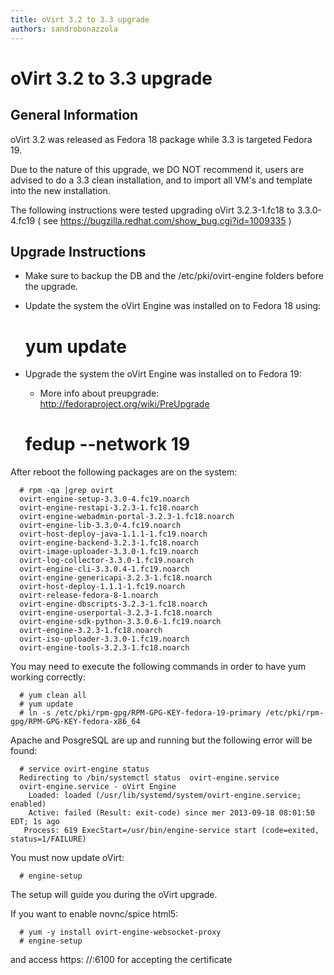 ```yaml
---
title: oVirt 3.2 to 3.3 upgrade
authors: sandrobonazzola
---
```


# oVirt 3.2 to 3.3 upgrade

## General Information

oVirt 3.2 was released as Fedora 18 package while 3.3 is targeted Fedora 19.

Due to the nature of this upgrade, we DO NOT recommend it, users are advised to do a 3.3 clean installation, and to import all VM's and template into the new installation.

The following instructions were tested upgrading oVirt 3.2.3-1.fc18 to 3.3.0-4.fc19 ( see <https://bugzilla.redhat.com/show_bug.cgi?id=1009335> )

## Upgrade Instructions

*   Make sure to backup the DB and the /etc/pki/ovirt-engine folders before the upgrade.
*   Update the system the oVirt Engine was installed on to Fedora 18 using:

      # yum update

*   Upgrade the system the oVirt Engine was installed on to Fedora 19:
    -   More info about preupgrade: <http://fedoraproject.org/wiki/PreUpgrade>

      # fedup --network 19

After reboot the following packages are on the system:

      # rpm -qa |grep ovirt
      ovirt-engine-setup-3.3.0-4.fc19.noarch
      ovirt-engine-restapi-3.2.3-1.fc18.noarch
      ovirt-engine-webadmin-portal-3.2.3-1.fc18.noarch
      ovirt-engine-lib-3.3.0-4.fc19.noarch
      ovirt-host-deploy-java-1.1.1-1.fc19.noarch
      ovirt-engine-backend-3.2.3-1.fc18.noarch
      ovirt-image-uploader-3.3.0-1.fc19.noarch
      ovirt-log-collector-3.3.0-1.fc19.noarch
      ovirt-engine-cli-3.3.0.4-1.fc19.noarch
      ovirt-engine-genericapi-3.2.3-1.fc18.noarch
      ovirt-host-deploy-1.1.1-1.fc19.noarch
      ovirt-release-fedora-8-1.noarch
      ovirt-engine-dbscripts-3.2.3-1.fc18.noarch
      ovirt-engine-userportal-3.2.3-1.fc18.noarch
      ovirt-engine-sdk-python-3.3.0.6-1.fc19.noarch
      ovirt-engine-3.2.3-1.fc18.noarch
      ovirt-iso-uploader-3.3.0-1.fc19.noarch
      ovirt-engine-tools-3.2.3-1.fc18.noarch

You may need to execute the following commands in order to have yum working correctly:

      # yum clean all
      # yum update
      # ln -s /etc/pki/rpm-gpg/RPM-GPG-KEY-fedora-19-primary /etc/pki/rpm-gpg/RPM-GPG-KEY-fedora-x86_64

Apache and PosgreSQL are up and running but the following error will be found:

      # service ovirt-engine status
      Redirecting to /bin/systemctl status  ovirt-engine.service
      ovirt-engine.service - oVirt Engine
        Loaded: loaded (/usr/lib/systemd/system/ovirt-engine.service; enabled)
        Active: failed (Result: exit-code) since mer 2013-09-18 08:01:50 EDT; 1s ago
       Process: 619 ExecStart=/usr/bin/engine-service start (code=exited,  status=1/FAILURE)

You must now update oVirt:

      # engine-setup

The setup will guide you during the oVirt upgrade.

If you want to enable novnc/spice html5:

      # yum -y install ovirt-engine-websocket-proxy
      # engine-setup

and access https: //<fqdn>:6100 for accepting the certificate
